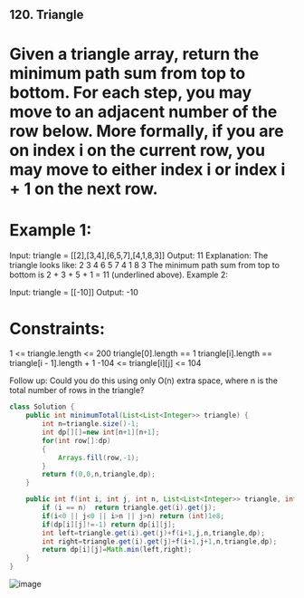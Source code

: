 ## 120. Triangle

# Given a triangle array, return the minimum path sum from top to bottom. For each step, you may move to an adjacent number of the row below. More formally, if you are on index i on the current row, you may move to either index i or index i + 1 on the next row.

# Example 1:

Input: triangle = [[2],[3,4],[6,5,7],[4,1,8,3]]
Output: 11
Explanation: The triangle looks like:
   2
  3 4
 6 5 7
4 1 8 3
The minimum path sum from top to bottom is 2 + 3 + 5 + 1 = 11 (underlined above).
Example 2:

Input: triangle = [[-10]]
Output: -10

# Constraints:

1 <= triangle.length <= 200
triangle[0].length == 1
triangle[i].length == triangle[i - 1].length + 1
-104 <= triangle[i][j] <= 104
 

Follow up: Could you do this using only O(n) extra space, where n is the total number of rows in the triangle?


``` java
class Solution {
    public int minimumTotal(List<List<Integer>> triangle) {
        int n=triangle.size()-1;
        int dp[][]=new int[n+1][n+1];
        for(int row[]:dp)
        {
            Arrays.fill(row,-1);
        }
        return f(0,0,n,triangle,dp);
    }

    public int f(int i, int j, int n, List<List<Integer>> triangle, int dp[][]) {
        if (i == n)  return triangle.get(i).get(j);
        if(i<0 || j<0 || i>n || j>n) return (int)1e8;
        if(dp[i][j]!=-1) return dp[i][j];
        int left=triangle.get(i).get(j)+f(i+1,j,n,triangle,dp);
        int right=triangle.get(i).get(j)+f(i+1,j+1,n,triangle,dp);
        return dp[i][j]=Math.min(left,right);
    }
}
```

![image](https://github.com/user-attachments/assets/7c040d99-0c08-4a35-89f4-747baab8bc01)

